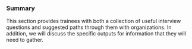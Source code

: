 ### Summary

This section provides trainees with both a collection of useful interview questions and suggested paths through them with organizations.  In addition, we will discuss the specific outputs for information that they will need to gather.
